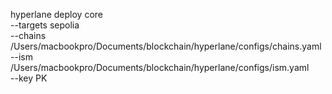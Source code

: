 hyperlane deploy core \
    --targets sepolia \
    --chains /Users/macbookpro/Documents/blockchain/hyperlane/configs/chains.yaml \
    --ism /Users/macbookpro/Documents/blockchain/hyperlane/configs/ism.yaml \
    --key PK